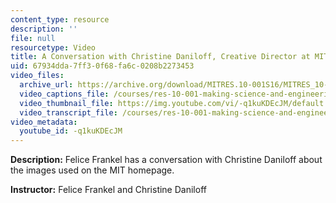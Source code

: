 ```yaml
---
content_type: resource
description: ''
file: null
resourcetype: Video
title: A Conversation with Christine Daniloff, Creative Director at MIT News
uid: 67934dda-7ff3-0f68-fa6c-0208b2273453
video_files:
  archive_url: https://archive.org/download/MITRES.10-001S16/MITRES_10-001S16_Track43_300k.mp4
  video_captions_file: /courses/res-10-001-making-science-and-engineering-pictures-a-practical-guide-to-presenting-your-work-spring-2016/715ee7e2a4185f0db93ed1e1f73124bb_-q1kuKDEcJM.vtt
  video_thumbnail_file: https://img.youtube.com/vi/-q1kuKDEcJM/default.jpg
  video_transcript_file: /courses/res-10-001-making-science-and-engineering-pictures-a-practical-guide-to-presenting-your-work-spring-2016/a643f68051ddb086ef651cc1a1c03b30_-q1kuKDEcJM.pdf
video_metadata:
  youtube_id: -q1kuKDEcJM
---
```


**Description:** Felice Frankel has a conversation with Christine Daniloff about the images used on the MIT homepage.

**Instructor:** Felice Frankel and Christine Daniloff
